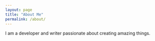 ```yaml
---
layout: page
title: "About Me"
permalink: /about/
---
```


I am a developer and writer passionate about creating amazing things.
